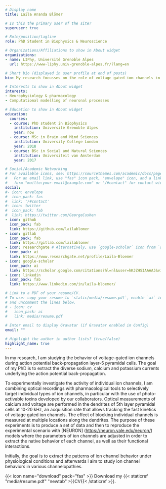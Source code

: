 ```yaml
---
# Display name
title: Laila Ananda Blömer

# Is this the primary user of the site?
superuser: true

# Role/position/tagline
role: PhD Student in Biophysics & Neuroscience

# Organizations/Affiliations to show in About widget
organizations:
- name: LIPhy, Université Grenoble Alpes
  url: https://www-liphy.univ-grenoble-alpes.fr/?lang=en

# Short bio (displayed in user profile at end of posts)
bio: My research focusses on the role of voltage gated ion channels in the mouse cortex. 

# Interests to show in About widget
interests:
- Neurophysiology & pharmacology
- Computational modelling of neuronal processes

# Education to show in About widget
education:
  courses:
  - course: PhD student in Biophysics
    institution: Université Grenoble Alpes
    year: now
  - course: MSc in Brain and Mind Sciences 
    institution: University College London
    year: 2018
  - course: BSc in Social and Natural Sciences
    institution: Universiteit van Amsterdam
    year: 2017

# Social/Academic Networking
# For available icons, see: https://sourcethemes.com/academic/docs/page-builder/#icons
#   For an email link, use "fas" icon pack, "envelope" icon, and a link in the
#   form "mailto:your-email@example.com" or "/#contact" for contact widget.
social:
#- icon: envelope
#  icon_pack: fas
#  link: '/#contact'
#- icon: twitter
#  icon_pack: fab
#  link: https://twitter.com/GeorgeCushen
- icon: github
  icon_pack: fab
  link: https://github.com/lailablomer
- icon: gitlab
  icon_pack: fab
  link: https://gitlab.com/lailablomer
- icon: researchgate # Alternatively, use `google-scholar` icon from `ai` icon pack
  icon_pack: ai
  link: https://www.researchgate.net/profile/Laila-Bloemer
- icon: google-scholar
  icon_pack: ai
  link: https://scholar.google.com/citations?hl=nl&user=hKJZHSIAAAAJ&view_op=list_works&gmla=AJsN-F43Jgdap797jiMIuX-StaMawsI4PreD1AIOPnyhIA6F2aPCiLcL88ZD37nzEwJM2nDzXGndbD7MtzJT_bA2vygtBAySJXRPxbW8PkUH3EFsRrr24iw
- icon: linkedin
  icon_pack: fab
  link: https://www.linkedin.com/in/laila-bloemer/

# Link to a PDF of your resume/CV.
# To use: copy your resume to `static/media/resume.pdf`, enable `ai` icons in `params.toml`, 
# and uncomment the lines below.
# - icon: cv
#   icon_pack: ai
#   link: media/resume.pdf
 
# Enter email to display Gravatar (if Gravatar enabled in Config)
email: ""

# Highlight the author in author lists? (true/false)
highlight_name: true
---
```


In my research, I am studying the behavior of voltage-gated ion channels during action potential back-propagation layer-5 pyramidal cells. The goal of my PhD is to extract the diverse sodium, calcium and potassium currents underlying the action potential back-propagation.

To experimentally investigate the activity of individual ion channels, I am combining optical recordings with pharmacological tools to selectively target individual types of ion channels, in particular with the use of photo-activable toxins developed by our collaborators. Optical measurements of calcium and voltage are performed in the dendrites of 5th layer pyramidal cells at 10-20 kHz, an acquisition rate that allows tracking the fast kinetics of voltage gated ion channels. The effect of blocking individual channels is measured at multiple locations along the dendrites. The purpose of these experiments is to produce a set of data and then to reproduce the experimental scenario with [NEURON] (https://neuron.yale.edu/neuron/) models where the parameters of ion channels are adjusted in order to extract the native behavior of each channel, as well as their functional interactions.

Initially, the goal is to extract the patterns of ion channel behavior under physiological conditions and afterwards I aim to study ion channel behaviors in various channelopathies.

{{< icon name="download" pack="fas" >}} Download my {{< staticref "media/resume.pdf" "newtab" >}}CV{{< /staticref >}}.
